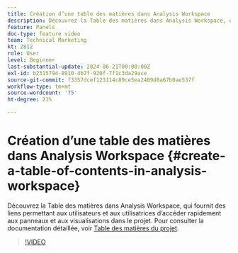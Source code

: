```yaml
---
title: Création d’une table des matières dans Analysis Workspace
description: Découvrez la Table des matières dans Analysis Workspace, qui fournit des liens permettant aux utilisateurs et aux utilisatrices d’accéder rapidement aux panneaux et aux visualisations dans le projet.
feature: Panels
doc-type: feature video
team: Technical Marketing
kt: 2812
role: User
level: Beginner
last-substantial-update: 2024-06-21T00:00:00Z
exl-id: b2315794-8910-4b7f-920f-7f1c3da29ace
source-git-commit: f3357dcef123114c89ce5ea2409d8a67b0ae537f
workflow-type: tm+mt
source-wordcount: '75'
ht-degree: 21%

---
```


# Création d’une table des matières dans Analysis Workspace {#create-a-table-of-contents-in-analysis-workspace}

Découvrez la Table des matières dans Analysis Workspace, qui fournit des liens permettant aux utilisateurs et aux utilisatrices d’accéder rapidement aux panneaux et aux visualisations dans le projet. Pour consulter la documentation détaillée, voir [Table des matières du projet](https://experienceleague.adobe.com/fr/docs/analytics/analyze/analysis-workspace/build-workspace-project/project-table-of-contents).

>[!VIDEO](https://video.tv.adobe.com/v/35025/?quality=12&learn=on&captions=fre_fr)
